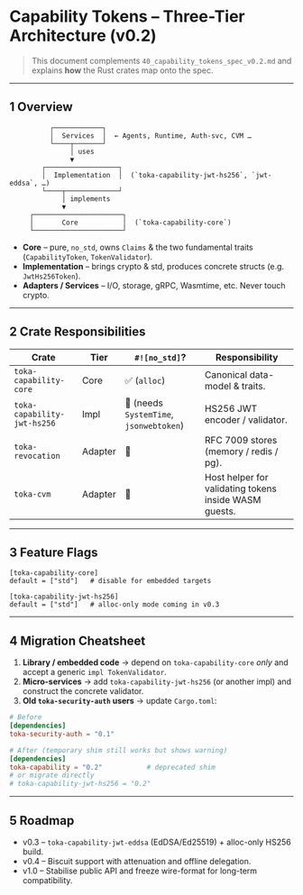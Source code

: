 # Capability Tokens – Three-Tier Architecture (v0.2)

> This document complements `40_capability_tokens_spec_v0.2.md` and explains **how** the Rust crates map onto the spec.

---

## 1  Overview

```
          ┌────────────┐
          │  Services  │  ← Agents, Runtime, Auth-svc, CVM …
          └────┬───────┘
               │ uses
               ▼
        ┌──────────────────┐
        │  Implementation  │  (`toka-capability-jwt-hs256`, `jwt-eddsa`, …)
        └────┬─────────────┘
             │ implements
             ▼
     ┌──────────────────────┐
     │       Core           │  (`toka-capability-core`)
     └──────────────────────┘
```

* **Core** – pure, `no_std`, owns `Claims` & the two fundamental traits (`CapabilityToken`, `TokenValidator`).
* **Implementation** – brings crypto & std, produces concrete structs (e.g. `JwtHs256Token`).
* **Adapters / Services** – I/O, storage, gRPC, Wasmtime, etc. Never touch crypto.

---

## 2  Crate Responsibilities

| Crate | Tier | `#![no_std]`? | Responsibility |
|-------|------|-------------|----------------|
| `toka-capability-core` | Core | ✅ (`alloc`) | Canonical data-model & traits. |
| `toka-capability-jwt-hs256` | Impl | 🚫 (needs `SystemTime`, `jsonwebtoken`) | HS256 JWT encoder / validator. |
| `toka-revocation` | Adapter | 🚫 | RFC 7009 stores (memory / redis / pg). |
| `toka-cvm` | Adapter | 🚫 | Host helper for validating tokens inside WASM guests. |

---

## 3  Feature Flags

```
[toka-capability-core]
default = ["std"]   # disable for embedded targets

[toka-capability-jwt-hs256]
default = ["std"]   # alloc-only mode coming in v0.3
```

---

## 4  Migration Cheatsheet

1. **Library / embedded code** → depend on `toka-capability-core` *only* and accept a generic `impl TokenValidator`.
2. **Micro-services** → add `toka-capability-jwt-hs256` (or another impl) and construct the concrete validator.
3. **Old `toka-security-auth` users** → update `Cargo.toml`:

```toml
# Before
[dependencies]
toka-security-auth = "0.1"

# After (temporary shim still works but shows warning)
[dependencies]
toka-capability = "0.2"           # deprecated shim
# or migrate directly
# toka-capability-jwt-hs256 = "0.2"
```

---

## 5  Roadmap

* v0.3 – `toka-capability-jwt-eddsa` (EdDSA/Ed25519) + alloc-only HS256 build.
* v0.4 – Biscuit support with attenuation and offline delegation.
* v1.0 – Stabilise public API and freeze wire-format for long-term compatibility.